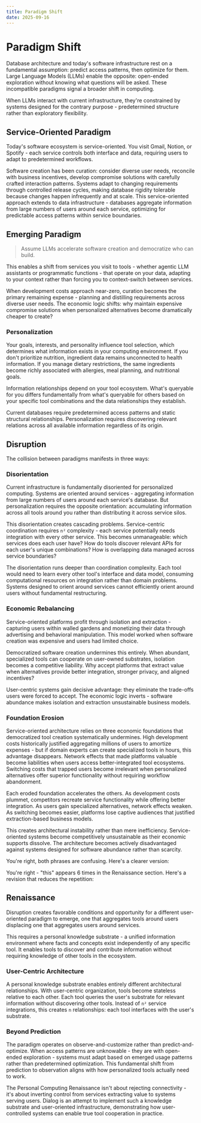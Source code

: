 ```yaml
---
title: Paradigm Shift
date: 2025-09-16
---
```


# Paradigm Shift

Database architecture and today's software infrastructure rest on a fundamental assumption: predict access patterns, then optimize for them. Large Language Models (LLMs) enable the opposite: open-ended exploration without knowing what questions will be asked. These incompatible paradigms signal a broader shift in computing.

When LLMs interact with current infrastructure, they're constrained by systems designed for the contrary purpose - predetermined structure rather than exploratory flexibility.

## Service-Oriented Paradigm

Today's software ecosystem is service-oriented. You visit Gmail, Notion, or Spotify - each service controls both interface and data, requiring users to adapt to predetermined workflows.

Software creation has been curation: consider diverse user needs, reconcile with business incentives, develop compromise solutions with carefully crafted interaction patterns. Systems adapt to changing requirements through controlled release cycles, making database rigidity tolerable because changes happen infrequently and at scale. This service-oriented approach extends to data infrastructure - databases aggregate information from large numbers of users around each service, optimizing for predictable access patterns within service boundaries.

## Emerging Paradigm

> Assume LLMs accelerate software creation and democratize who can build.

This enables a shift from services you visit to tools - whether agentic LLM assistants or programmatic functions - that operate on your data, adapting to your context rather than forcing you to context-switch between services.

When development costs approach near-zero, curation becomes the primary remaining expense - planning and distilling requirements across diverse user needs. The economic logic shifts: why maintain expensive compromise solutions when personalized alternatives become dramatically cheaper to create?

### Personalization

Your goals, interests, and personality influence tool selection, which determines what information exists in your computing environment. If you don't prioritize nutrition, ingredient data remains unconnected to health information. If you manage dietary restrictions, the same ingredients become richly associated with allergies, meal planning, and nutritional goals.

Information relationships depend on your tool ecosystem. What's queryable for you differs fundamentally from what's queryable for others based on your specific tool combinations and the data relationships they establish.

Current databases require predetermined access patterns and static structural relationships. Personalization requires discovering relevant relations across all available information regardless of its origin.

## Disruption

The collision between paradigms manifests in three ways:

### Disorientation

Current infrastructure is fundamentally disoriented for personalized computing. Systems are oriented around services - aggregating information from large numbers of users around each service's database. But personalization requires the opposite orientation: accumulating information across all tools around you rather than distributing it across service silos.

This disorientation creates cascading problems. Service-centric coordination requires `n²` complexity - each service potentially needs integration with every other service. This becomes unmanageable: which services does each user have? How do tools discover relevant APIs for each user's unique combinations? How is overlapping data managed across service boundaries?

The disorientation runs deeper than coordination complexity. Each tool would need to learn every other tool's interface and data model, consuming computational resources on integration rather than domain problems. Systems designed to orient around services cannot efficiently orient around users without fundamental restructuring.

### Economic Rebalancing

Service-oriented platforms profit through isolation and extraction - capturing users within walled gardens and monetizing their data through advertising and behavioral manipulation. This model worked when software creation was expensive and users had limited choice.

Democratized software creation undermines this entirely. When abundant, specialized tools can cooperate on user-owned substrates, isolation becomes a competitive liability. Why accept platforms that extract value when alternatives provide better integration, stronger privacy, and aligned incentives?

User-centric systems gain decisive advantage: they eliminate the trade-offs users were forced to accept. The economic logic inverts - software abundance makes isolation and extraction unsustainable business models.

### Foundation Erosion

Service-oriented architecture relies on three economic foundations that democratized tool creation systematically undermines. High development costs historically justified aggregating millions of users to amortize expenses - but if domain experts can create specialized tools in hours, this advantage disappears. Network effects that made platforms valuable become liabilities when users access better-integrated tool ecosystems. Switching costs that trapped users become irrelevant when personalized alternatives offer superior functionality without requiring workflow abandonment.

Each eroded foundation accelerates the others. As development costs plummet, competitors recreate service functionality while offering better integration. As users gain specialized alternatives, network effects weaken. As switching becomes easier, platforms lose captive audiences that justified extraction-based business models.

This creates architectural instability rather than mere inefficiency. Service-oriented systems become competitively unsustainable as their economic supports dissolve. The architecture becomes actively disadvantaged against systems designed for software abundance rather than scarcity.

You're right, both phrases are confusing. Here's a clearer version:

You're right - "this" appears 6 times in the Renaissance section. Here's a revision that reduces the repetition:

## Renaissance

Disruption creates favorable conditions and opportunity for a different user-oriented paradigm to emerge, one that aggregates tools around users displacing one that aggregates users around services.

This requires a personal knowledge substrate - a unified information environment where facts and concepts exist independently of any specific tool. It enables tools to discover and contribute information without requiring knowledge of other tools in the ecosystem.

### User-Centric Architecture

A personal knowledge substrate enables entirely different architectural relationships. With user-centric organization, tools become stateless relative to each other. Each tool queries the user's substrate for relevant information without discovering other tools. Instead of `n²` service integrations, this creates `n` relationships: each tool interfaces with the user's substrate.

### Beyond Prediction

The paradigm operates on observe-and-customize rather than predict-and-optimize. When access patterns are unknowable -  they are with open-ended exploration - systems must adapt based on emerged usage patterns rather than predetermined optimization. This fundamental shift from prediction to observation aligns with how personalized tools actually need to work.

The Personal Computing Renaissance isn't about rejecting connectivity - it's about inverting control from services extracting value to systems serving users. Dialog is an attempt to implement such a knowledge substrate and user-oriented infrastructure, demonstrating how user-controlled systems can enable true tool cooperation in practice.

